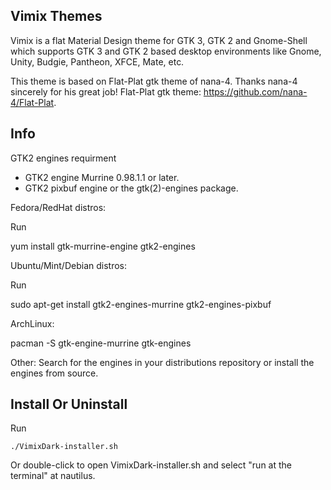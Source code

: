 
## Vimix Themes

Vimix is a flat Material Design theme for GTK 3, GTK 2 and Gnome-Shell which supports GTK 3 and GTK 2 based desktop environments like Gnome, Unity, Budgie, Pantheon, XFCE, Mate, etc.


This theme is based on Flat-Plat gtk theme of nana-4. Thanks nana-4 sincerely for his great job! 
Flat-Plat gtk theme: https://github.com/nana-4/Flat-Plat.

## Info

GTK2 engines requirment
- GTK2 engine Murrine 0.98.1.1 or later.
- GTK2 pixbuf engine or the gtk(2)-engines package.

Fedora/RedHat distros:

Run

  yum install gtk-murrine-engine gtk2-engines

Ubuntu/Mint/Debian distros:

Run

  sudo apt-get install gtk2-engines-murrine gtk2-engines-pixbuf

ArchLinux:

  pacman -S gtk-engine-murrine gtk-engines

Other:
Search for the engines in your distributions repository or install the engines from source.

## Install Or Uninstall

Run

    ./VimixDark-installer.sh

Or double-click to open VimixDark-installer.sh and select "run at the terminal" at nautilus.



